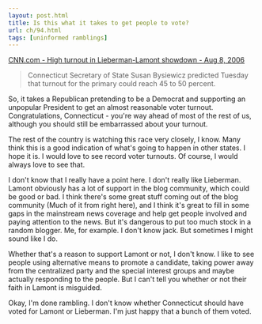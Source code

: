 ```yaml
---
layout: post.html
title: Is this what it takes to get people to vote?
url: ch/94.html
tags: [uninformed ramblings]
---
```

[CNN.com - High turnout in Lieberman-Lamont showdown - Aug 8, 2006](http://www.cnn.com/2006/POLITICS/08/08/democratic.primaries/index.html)

> Connecticut Secretary of State Susan Bysiewicz predicted Tuesday that turnout for the primary could reach 45 to 50 percent.

So, it takes a Republican pretending to be a Democrat and supporting an unpopular President to get an almost reasonable voter turnout. Congratulations, Connecticut - you're way ahead of most of the rest of us, although you should still be embarrassed about your turnout.

The rest of the country is watching this race very closely, I know. Many think this is a good indication of what's going to happen in other states. I hope it is. I would love to see record voter turnouts. Of course, I would always love to see that.

I don't know that I really have a point here. I don't really like Lieberman. Lamont obviously has a lot of support in the blog community, which could be good or bad. I think there's some great stuff coming out of the blog community (Much of it from right here), and I think it's great to fill in some gaps in the mainstream news coverage and help get people involved and paying attention to the news. But it's dangerous to put too much stock in a random blogger. Me, for example. I don't know jack. But sometimes I might sound like I do.

Whether that's a reason to support Lamont or not, I don't know. I like to see people using alternative means to promote a candidate, taking power away from the centralized party and the special interest groups and maybe actually responding to the people. But I can't tell you whether or not their faith in Lamont is misguided.

Okay, I'm done rambling. I don't know whether Connecticut should have voted for Lamont or Lieberman. I'm just happy that a bunch of them voted.

